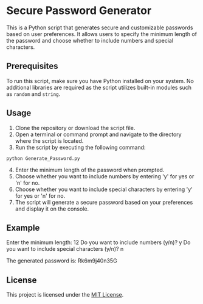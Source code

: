 # Secure Password Generator

This is a Python script that generates secure and customizable passwords based on user preferences. It allows users to specify the minimum length of the password and choose whether to include numbers and special characters.

## Prerequisites

To run this script, make sure you have Python installed on your system. No additional libraries are required as the script utilizes built-in modules such as `random` and `string`.

## Usage

1. Clone the repository or download the script file.
2. Open a terminal or command prompt and navigate to the directory where the script is located.
3. Run the script by executing the following command:

```
python Generate_Password.py
```


4. Enter the minimum length of the password when prompted.
5. Choose whether you want to include numbers by entering 'y' for yes or 'n' for no.
6. Choose whether you want to include special characters by entering 'y' for yes or 'n' for no.
7. The script will generate a secure password based on your preferences and display it on the console.

## Example

Enter the minimum length: 12
Do you want to include numbers (y/n)? y
Do you want to include special characters (y/n)? n

The generated password is: Rk6m9j40n35G


## License

This project is licensed under the [MIT License](LICENSE).

